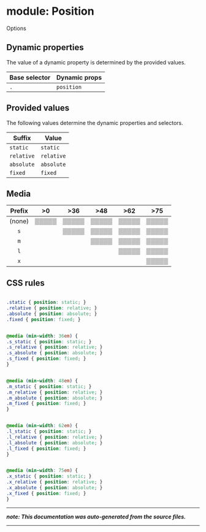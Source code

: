 # module: Position

Options








## Dynamic properties
The value of a dynamic property is determined by the provided values.

| Base selector | Dynamic props |
| ------------- | ------------- |
| `.` |`position`|





## Provided values
The following values determine the dynamic properties and selectors.

Suffix  | Value
--------- | ---------
`static` | `static`
`relative` | `relative`
`absolute` | `absolute`
`fixed` | `fixed`




## Media





| Prefix  |  >0 |  >36 |  >48 |  >62 |  >75 | 
| :------:  |  :---------: |  :---------: |  :---------: |  :---------: |  :---------: | 
|  (none)  |▒▒▒▒▒|▒▒▒▒▒|▒▒▒▒▒|▒▒▒▒▒|▒▒▒▒▒|
|  `s`  ||▒▒▒▒▒|▒▒▒▒▒|▒▒▒▒▒|▒▒▒▒▒|
|  `m`  |||▒▒▒▒▒|▒▒▒▒▒|▒▒▒▒▒|
|  `l`  ||||▒▒▒▒▒|▒▒▒▒▒|
|  `x`  |||||▒▒▒▒▒|






## CSS rules
```css

.static { position: static; }
.relative { position: relative; }
.absolute { position: absolute; }
.fixed { position: fixed; }


@media (min-width: 36em) {
.s_static { position: static; }
.s_relative { position: relative; }
.s_absolute { position: absolute; }
.s_fixed { position: fixed; }
}


@media (min-width: 48em) {
.m_static { position: static; }
.m_relative { position: relative; }
.m_absolute { position: absolute; }
.m_fixed { position: fixed; }
}


@media (min-width: 62em) {
.l_static { position: static; }
.l_relative { position: relative; }
.l_absolute { position: absolute; }
.l_fixed { position: fixed; }
}


@media (min-width: 75em) {
.x_static { position: static; }
.x_relative { position: relative; }
.x_absolute { position: absolute; }
.x_fixed { position: fixed; }
}

```

- - - - -
_**note: This documentation was auto-generated from the source files.**_
- - - - -